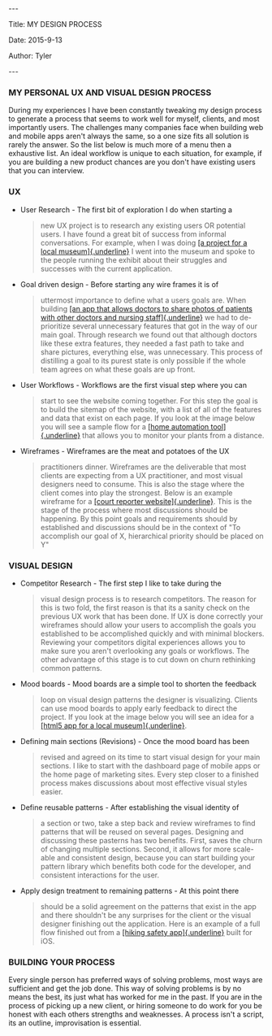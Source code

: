 \-\--

Title: MY DESIGN PROCESS

Date: 2015-9-13

Author: Tyler

\-\--

### **MY PERSONAL UX AND VISUAL DESIGN PROCESS**

During my experiences I have been constantly tweaking my design process
to generate a process that seems to work well for myself, clients, and
most importantly users. The challenges many companies face when building
web and mobile apps aren\'t always the same, so a one size fits all
solution is rarely the answer. So the list below is much more of a menu
then a exhaustive list. An ideal workflow is unique to each situation,
for example, if you are building a new product chances are you don\'t
have existing users that you can interview.

### **UX**

-   User Research - The first bit of exploration I do when starting a
    > new UX project is to research any existing users OR potential
    > users. I have found a great bit of success from informal
    > conversations. For example, when I was doing [[a project for a
    > local
    > museum]{.underline}](https://www.behance.net/gallery/29480867/Science-on-a-sphere-redesign)
    > I went into the museum and spoke to the people running the exhibit
    > about their struggles and successes with the current application.

-   Goal driven design - Before starting any wire frames it is of
    > uttermost importance to define what a users goals are. When
    > building [[an app that allows doctors to share photos of patients
    > with other doctors and nursing
    > staff]{.underline}](https://www.behance.net/gallery/26432263/PicsMD)
    > we had to de-prioritize several unnecessary features that got in
    > the way of our main goal. Through research we found out that
    > although doctors like these extra features, they needed a fast
    > path to take and share pictures, everything else, was unnecessary.
    > This process of distilling a goal to its purest state is only
    > possible if the whole team agrees on what these goals are up
    > front.

-   User Workflows - Workflows are the first visual step where you can
    > start to see the website coming together. For this step the goal
    > is to build the sitemap of the website, with a list of all of the
    > features and data that exist on each page. If you look at the
    > image below you will see a sample flow for a [[home automation
    > tool]{.underline}](https://www.behance.net/gallery/29481123/Farmrio)
    > that allows you to monitor your plants from a distance.

-   Wireframes - Wireframes are the meat and potatoes of the UX
    > practitioners dinner. Wireframes are the deliverable that most
    > clients are expecting from a UX practitioner, and most visual
    > designers need to consume. This is also the stage where the client
    > comes into play the strongest. Below is an example wireframe for a
    > [[court reporter
    > website]{.underline}](https://www.behance.net/gallery/29481251/Imhof-and-Associate-Court-Reporters).
    > This is the stage of the process where most discussions should be
    > happening. By this point goals and requirements should by
    > established and discussions should be in the context of \"To
    > accomplish our goal of X, hierarchical priority should be placed
    > on Y\"

### **VISUAL DESIGN**

-   Competitor Research - The first step I like to take during the
    > visual design process is to research competitors. The reason for
    > this is two fold, the first reason is that its a sanity check on
    > the previous UX work that has been done. If UX is done correctly
    > your wireframes should allow your users to accomplish the goals
    > you established to be accomplished quickly and with minimal
    > blockers. Reviewing your competitors digital experiences allows
    > you to make sure you aren\'t overlooking any goals or workflows.
    > The other advantage of this stage is to cut down on churn
    > rethinking common patterns.

-   Mood boards - Mood boards are a simple tool to shorten the feedback
    > loop on visual design patterns the designer is visualizing.
    > Clients can use mood boards to apply early feedback to direct the
    > project. If you look at the image below you will see an idea for a
    > [[html5 app for a local
    > museum]{.underline}](https://www.behance.net/gallery/29480867/Science-on-a-sphere-redesign).

-   Defining main sections (Revisions) - Once the mood board has been
    > revised and agreed on its time to start visual design for your
    > main sections. I like to start with the dashboard page of mobile
    > apps or the home page of marketing sites. Every step closer to a
    > finished process makes discussions about most effective visual
    > styles easier.

-   Define reusable patterns - After establishing the visual identity of
    > a section or two, take a step back and review wireframes to find
    > patterns that will be reused on several pages. Designing and
    > discussing these pasterns has two benefits. First, saves the churn
    > of changing multiple sections. Second, it allows for more
    > scale-able and consistent design, because you can start building
    > your pattern library which benefits both code for the developer,
    > and consistent interactions for the user.

-   Apply design treatment to remaining patterns - At this point there
    > should be a solid agreement on the patterns that exist in the app
    > and there shouldn\'t be any surprises for the client or the visual
    > designer finishing out the application. Here is an example of a
    > full flow finished out from a [[hiking safety
    > app]{.underline}](https://www.behance.net/gallery/26432431/Trail-Safe)
    > built for iOS.

### **BUILDING YOUR PROCESS**

Every single person has preferred ways of solving problems, most ways
are sufficient and get the job done. This way of solving problems is by
no means the best, its just what has worked for me in the past. If you
are in the process of picking up a new client, or hiring someone to do
work for you be honest with each others strengths and weaknesses. A
process isn\'t a script, its an outline, improvisation is essential.
